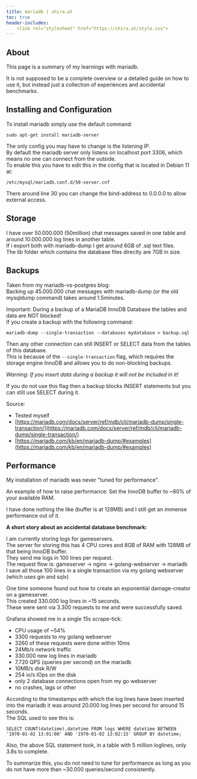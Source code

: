 ```yaml
---
title: mariadb | shira.at
toc: true
header-includes:
    <link rel="stylesheet" href="https://shira.at/style.css">
---
```



## About

This page is a summary of my learnings with mariadb.

It is not supposed to be a complete overview or a detailed guide on how to use it, but instead just a collection of experiences and accidental benchmarks.


## Installing and Configuration

To install mariadb simply use the default command:

    sudo apt-get install mariadb-server

The only config you may have to change is the listening IP.  
By default the mariadb server only listens on localhost port 3306, which means no one can connect from the outside.  
To enable this you have to edit this in the config that is located in Debian 11 at:

    /etc/mysql/mariadb.conf.d/50-server.cnf

There around line 30 you can change the bind-address to 0.0.0.0 to allow external access.


## Storage

I have over 50.000.000 (50million) chat messages saved in one table and around 10.000.000 log lines in another table.  
If i export both with mariadb-dump I get around 6GB of .sql text files.  
The lib folder which contains the database files directly are 7GB in size.


## Backups

Taken from my mariadb-vs-postgres blog:  
Backing up 45.000.000 chat messages with mariadb-dump (or the old mysqldump command) takes around 1.5minutes.

Important: During a backup of a MariaDB InnoDB Database the tables and data are NOT blocked!  
If you create a backup with the following command:

    mariadb-dump --single-transaction --databases mydatabase > backup.sql

Then any other connection can still INSERT or SELECT data from the tables of this database.  
This is because of the `--single-transaction` flag, which requires the storage engine InnoDB and allows you to do non-blocking backups.  

*Warning: If you insert data during a backup it will not be included in it!*

If you do not use this flag then a backup blocks INSERT statements but you can still use SELECT during it.

Source:

 - Tested myself
 - [https://mariadb.com/docs/server/ref/mdb/cli/mariadb-dump/single-transaction/](https://mariadb.com/docs/server/ref/mdb/cli/mariadb-dump/single-transaction/)
 - [https://mariadb.com/kb/en/mariadb-dump/#examples](https://mariadb.com/kb/en/mariadb-dump/#examples)


## Performance

My installation of mariadb was never "tuned for performance".  

An example of how to raise performance: Set the InnoDB buffer to ~80% of your available RAM.

I have done nothing the like (buffer is at 128MB) and I still get an immense performance out of it.

**A short story about an accidental database benchmark:**

I am currently storing logs for gameservers.  
The server for storing this has 4 CPU cores and 8GB of RAM with 128MB of that being InnoDB buffer.  
They send me logs in 100 lines per request.  
The request flow is: gameserver -> nginx -> golang-webserver -> mariadb  
I save all those 100 lines in a single transaction via my golang webserver (which uses gin and sqlx)

One time someone found out how to create an exponential damage-creator on a gameserver.  
This created 330.000 log lines in ~15 seconds.  
These were sent via 3.300 requests to me and were successfully saved.

Grafana showed me in a single 15s scrape-tick:

 - CPU usage of ~54%
 - 3300 requests to my golang webserver
 - 3260 of these requests were done within 10ms
 - 24Mb/s network traffic
 - 330.000 new log lines in mariadb
 - 7.720 QPS (queries per second) on the mariadb
 - 10MB/s disk R/W
 - 254 io/s IOps on the disk
 - only 2 database connections open from my go webserver
 - no crashes, lags or other

According to the timestamps with which the log lines have been inserted into the mariadb it was around 20.000 log lines per second for around 15 seconds.  
The SQL used to see this is:

    SELECT COUNT(datetime),datetime FROM logs WHERE datetime BETWEEN '1970-01-02 13:01:00' AND '1970-01-02 13:02:15' GROUP BY datetime;

Also, the above SQL statement took, in a table with 5 million loglines, only 3.8s to complete.

To summarize this, you do not need to tune for performance as long as you do not have more than ~30.000 queries/second consistently.
